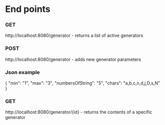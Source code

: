 # End points
### GET

http://localhost:8080/generator - returns a list of active generators

### POST

http://localhost:8080/generator - adds new generator parameters

### Json example

{
  "min": "1",
  "max": "3",
  "numbersOfString": "5",
  "chars": "a,b,c,n,d,j,D,s,N"
}

### GET

http://localhost:8080/generator/{id} - returns the contents of a specific generator
